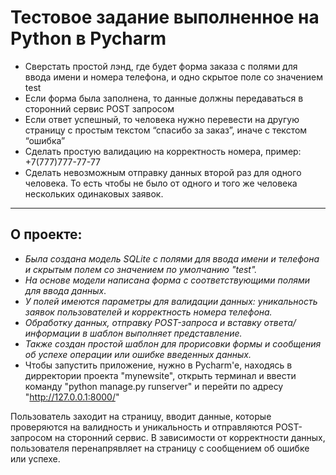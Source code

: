 # Тестовое задание выполненное на Python в Pycharm
- Сверстать простой лэнд, где будет форма заказа с полями для ввода имени и номера телефона, и одно скрытое поле со значением test
- Если форма была заполнена, то данные должны передаваться в сторонний сервис POST запросом
- Если ответ успешный, то человека нужно перевести на другую страницу с простым текстом “спасибо за заказ”, иначе с текстом “ошибка”
- Сделать простую валидацию на корректность номера, пример: +7(777)777-77-77
- Сделать невозможным отправку данных второй раз для одного человека. То есть чтобы не было от одного и того же человека нескольких одинаковых заявок.

---

## О проекте:
- _Была создана модель SQLite с полями для ввода имени и телефона и скрытым полем со значением по умолчанию "test"._
- _На основе модели написана форма с соответствующими полями для ввода данных_.
- _У полей имеются параметры для валидации данных: уникальность заявок пользователей и корректность номера телефона._
- _Обработку данных, отправку POST-запроса и вставку ответа/информации в шаблон выполняет представление._
- _Также создан простой шаблон для прорисовки формы и сообщения об успехе операции или ошибке введенных данных._
- Чтобы запустить приложение, нужно в Pycharm'e, находясь в дирректории проекта "mynewsite", открыть терминал и ввести команду "python manage.py runserver" и перейти по адресу "http://127.0.0.1:8000/"

Пользователь заходит на страницу, вводит данные, которые проверяются на валидность и уникальность и отправляются POST-запросом на сторонний сервис. В зависимости от корректности данных, пользователя перенапрявляет на страницу с сообщением об ошибке или успехе.
